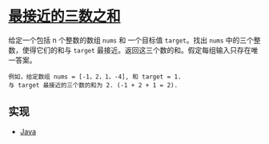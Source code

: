 # [最接近的三数之和](https://leetcode-cn.com/problems/3sum-closest/description/)

给定一个包括 n 个整数的数组 `nums` 和 一个目标值 `target`。找出 `nums` 中的三个整数，使得它们的和与 `target` 最接近。返回这三个数的和。假定每组输入只存在唯一答案。

```
例如，给定数组 nums = [-1，2，1，-4], 和 target = 1.
与 target 最接近的三个数的和为 2. (-1 + 2 + 1 = 2).
```

## 实现

- [Java](https://github.com/pojozhang/playground/blob/master/solutions/java/src/main/java/playground/algorithm/ThreeSumClosest.java)
